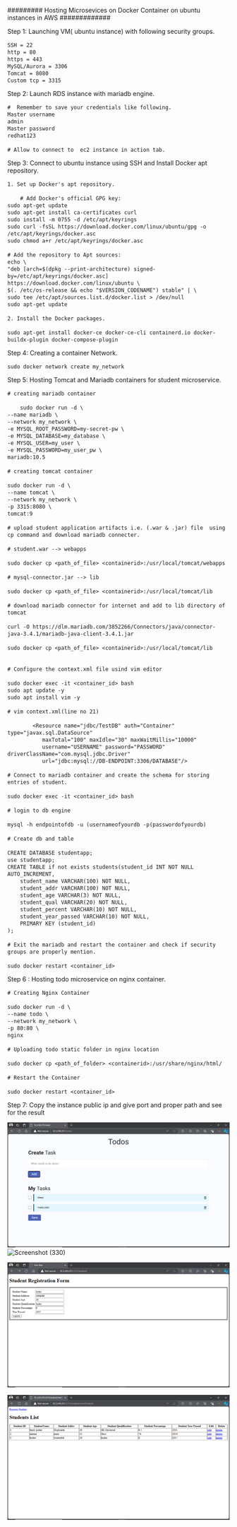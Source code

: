 ######### Hosting Microsevices on Docker Container on ubuntu instances in AWS #############

Step 1: Launching VM( ubuntu instance) with following security groups.

    SSH = 22
    http = 80
    https = 443
    MySQL/Aurora = 3306
    Tomcat = 8080
    Custom tcp = 3315

Step 2: Launch RDS instance with mariadb engine.

    #  Remember to save your credentials like following.
    Master username
    admin
    Master password
    redhat123

    # Allow to connect to  ec2 instance in action tab.

Step 3: Connect to ubuntu instance using SSH and Install Docker apt repository.

    1. Set up Docker's apt repository.

        # Add Docker's official GPG key:
    sudo apt-get update
    sudo apt-get install ca-certificates curl
    sudo install -m 0755 -d /etc/apt/keyrings
    sudo curl -fsSL https://download.docker.com/linux/ubuntu/gpg -o /etc/apt/keyrings/docker.asc
    sudo chmod a+r /etc/apt/keyrings/docker.asc

    # Add the repository to Apt sources:
    echo \
    "deb [arch=$(dpkg --print-architecture) signed-by=/etc/apt/keyrings/docker.asc] https://download.docker.com/linux/ubuntu \
    $(. /etc/os-release && echo "$VERSION_CODENAME") stable" | \
    sudo tee /etc/apt/sources.list.d/docker.list > /dev/null
    sudo apt-get update

    2. Install the Docker packages.

    sudo apt-get install docker-ce docker-ce-cli containerd.io docker-buildx-plugin docker-compose-plugin

Step 4: Creating a container Network.

    sudo docker network create my_network

Step 5: Hosting Tomcat and Mariadb containers for student microservice.

    # creating mariadb container

        sudo docker run -d \
    --name mariadb \
    --network my_network \
    -e MYSQL_ROOT_PASSWORD=my-secret-pw \
    -e MYSQL_DATABASE=my_database \
    -e MYSQL_USER=my_user \
    -e MYSQL_PASSWORD=my_user_pw \
    mariadb:10.5

    # creating tomcat container

    sudo docker run -d \
    --name tomcat \
    --network my_network \
    -p 3315:8080 \
    tomcat:9

    # upload student application artifacts i.e. (.war & .jar) file  using cp command and download mariadb connecter.

    # student.war --> webapps

    sudo docker cp <path_of_file> <containerid>:/usr/local/tomcat/webapps

    # mysql-connector.jar --> lib

    sudo docker cp <path_of_file> <containerid>:/usr/local/tomcat/lib

    # download mariadb connector for internet and add to lib directory of tomcat

    curl -O https://dlm.mariadb.com/3852266/Connectors/java/connector-java-3.4.1/mariadb-java-client-3.4.1.jar

    sudo docker cp <path_of_file> <containerid>:/usr/local/tomcat/lib


    # Configure the context.xml file usind vim editor

    sudo docker exec -it <container_id> bash
    sudo apt update -y
    sudo apt install vim -y

    # vim context.xml(line no 21)

    		<Resource name="jdbc/TestDB" auth="Container" type="javax.sql.DataSource"
               maxTotal="100" maxIdle="30" maxWaitMillis="10000"
               username="USERNAME" password="PASSWORD" driverClassName="com.mysql.jdbc.Driver"
               url="jdbc:mysql://DB-ENDPOINT:3306/DATABASE"/>

    # Connect to mariadb container and create the schema for storing entries of student.

    sudo docker exec -it <container_id> bash

    # login to db engine

    mysql -h endpointofdb -u (usernameofyourdb -p(passwordofyourdb)

    # Create db and table

    CREATE DATABASE studentapp;
    use studentapp;
    CREATE TABLE if not exists students(student_id INT NOT NULL AUTO_INCREMENT,
        student_name VARCHAR(100) NOT NULL,
        student_addr VARCHAR(100) NOT NULL,
        student_age VARCHAR(3) NOT NULL,
        student_qual VARCHAR(20) NOT NULL,
        student_percent VARCHAR(10) NOT NULL,
        student_year_passed VARCHAR(10) NOT NULL,
        PRIMARY KEY (student_id)
    );

    # Exit the mariadb and restart the container and check if security groups are properly mention.

    sudo docker restart <container_id>

Step 6 : Hosting todo microservice on nginx container.

    # Creating Nginx Container

    sudo docker run -d \
    --name todo \
    --network my_network \
    -p 80:80 \
    nginx

    # Uploading todo static folder in nginx location

    sudo docker cp <path_of_folder> <containerid>:/usr/share/nginx/html/

    # Restart the Container

    sudo docker restart <container_id>

Step 7: Copy the instance public ip and give port and proper path and see for the result

![alt text](<Screenshot (330).png>)
![Screenshot (330)](https://github.com/user-attachments/assets/a85cc6c2-e413-4038-88d5-43b82c32b0da)

![alt text](<Screenshot (332).png>)

![alt text](<Screenshot (331).png>)

